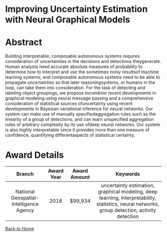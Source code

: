 
Improving Uncertainty Estimation with Neural Graphical Models
=============================================================

# Abstract


Building interpretable, composable autonomous systems requires consideration of uncertainties in the decisions and detections theygenerate. Human analysts need accurate absolute measures of probability to determine how to interpret and use the sometimes noisy resultsof machine learning systems; and composable autonomous systems need to be able to propagate uncertainties so that later reasoningsystems, or humans in the loop, can take them into consideration. For the task of detecting and labeling object groupings, we propose tocombine recent developments in graphical modeling using neural message passing and a comprehensive consideration of statistical sources ofuncertainty using recent developments in Bayesian variational inference for neural networks. Our system can make use of manually specifiedaggregation rules such as the linearity of a group of detections, and can learn unspecified aggregation rules of arbitrary complexity by its use ofdeep neural networks. Our system is also highly interpretable since it provides more than one measure of confidence, quantifying differentaspects of statistical certainty.  

# Award Details

|Branch|Award Year|Award Amount|Keywords|
| :---: | :---: | :---: | :---: |
|National Geospatial-Intelligence Agency|2018|$99,934|uncertainty estimation, graphical modeling, deep learning, interpretability, statistics, neural networks, group detection, activity detection|
  
  


[Back to Home](https://github.com/chrischow/dod_sbir_awards#2251)